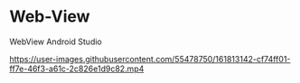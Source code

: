 # Web-View
WebView Android Studio


https://user-images.githubusercontent.com/55478750/161813142-cf74ff01-ff7e-46f3-a61c-2c826e1d9c82.mp4


